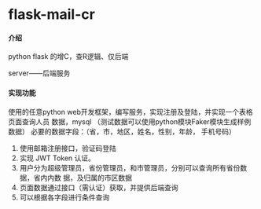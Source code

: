 # flask-mail-cr

#### 介绍
python flask 的增C，查R逻辑、仅后端

server——后端服务

#### 实现功能

使⽤的任意python web开发框架，编写服务，实现注册及登陆，并实现⼀个表格⻚⾯查询⼈员
数据，mysql
（测试数据可以使⽤python模块Faker模块⽣成样例数据）
必要的数据字段：（省，市，地区，姓名，性别，年龄， ⼿机号码）

1. 使⽤邮箱注册接⼝，验证码登陆
2. 实现 JWT Token 认证。
3. ⽤户分为超级管理员，省份管理员，和市管理员，分别可以查询所有省份数据，省内内数
据，及归属的市区数据
4. ⻚⾯数据通过接⼝（需认证）获取，并提供后端查询
5. 可以根据各字段进⾏条件查询

